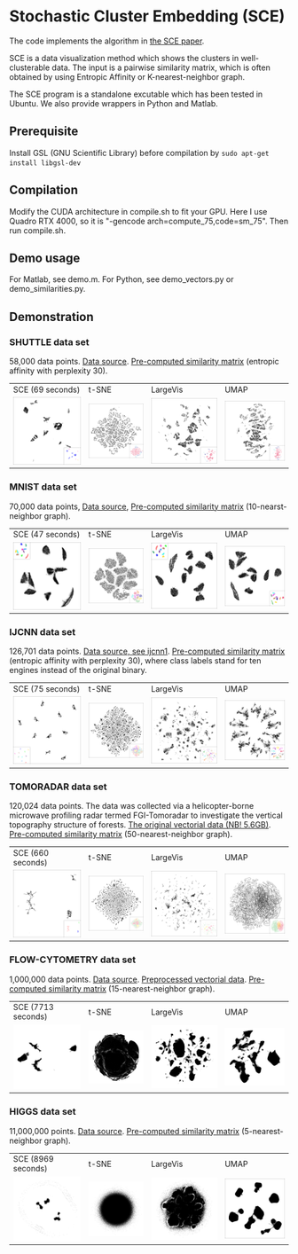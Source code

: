 # Stochastic Cluster Embedding (SCE)

The code implements the algorithm in [the SCE paper](https://arxiv.org/abs/2108.08003).

SCE is a data visualization method which shows the clusters in well-clusterable data. The input is a pairwise similarity matrix, which is often obtained by using Entropic Affinity or K-nearest-neighbor graph.

The SCE program is a standalone excutable which has been tested in Ubuntu. We also provide wrappers in Python and Matlab.

## Prerequisite
Install GSL (GNU Scientific Library) before compilation by
`sudo apt-get install libgsl-dev`

## Compilation
Modify the CUDA architecture in compile.sh to fit your GPU. Here I use Quadro RTX 4000, so it is "-gencode arch=compute_75,code=sm_75". Then run compile.sh.

## Demo usage
For Matlab, see demo.m.
For Python, see demo_vectors.py or demo_similarities.py.

## Demonstration
### SHUTTLE data set
58,000 data points. [Data source](https://archive.ics.uci.edu/ml/datasets/Statlog+(Shuttle)). [Pre-computed similarity matrix](https://ntnu.box.com/s/8vkjttpvk9ntyjuya031aaje7fjjejwu) (entropic affinity with perplexity 30).
<table cellspacing="0">
  <tr>
    <td> SCE (69 seconds)</td>
    <td> t-SNE </td>
    <td> LargeVis </td>
    <td> UMAP </td>
  </tr>
  <tr>
    <td> <img src="figures/shuttle_sce.png" alt="shuttle sce" width=250/> </td>
    <td> <img src="figures/shuttle_tsne.png" alt="shuttle tsne" width=250/> </td>
    <td> <img src="figures/shuttle_largevis.png" alt="shuttle largevis" width=250/> </td>
    <td> <img src="figures/shuttle_umap.png" alt="shuttle umap" width=250/> </td>
  </tr>
</table>

### MNIST data set
70,000 data points, [Data source](http://yann.lecun.com/exdb/mnist/), [Pre-computed similarity matrix](https://ntnu.box.com/s/lyl2p0h4ef8o5d9l5ogdryljf9cfaeyc) (10-nearst-neighbor graph).
<table cellspacing="0">
  <tr>
    <td> SCE (47 seconds)</td>
    <td> t-SNE </td>
    <td> LargeVis </td>
    <td> UMAP </td>
  </tr>
  <tr>
    <td> <img src="figures/mnist_sce.png" alt="mnist sce" width=250/> </td>
    <td> <img src="figures/mnist_tsne.png" alt="mnist tsne" width=250/> </td>
    <td> <img src="figures/mnist_largevis.png" alt="mnist largevis" width=250/> </td>
    <td> <img src="figures/mnist_umap.png" alt="mnist umap" width=250/> </td>
  </tr>
</table>

### IJCNN data set
126,701 data points. [Data source, see ijcnn1](https://www.csie.ntu.edu.tw/~cjlin/libsvmtools/datasets/binary.html). [Pre-computed similarity matrix](https://ntnu.box.com/s/rn1cspbivtawwl29t1v4vqsipn1gekaz) (entropic affinity with perplexity 30), where class labels stand for ten engines instead of the original binary.
<table cellspacing="0">
  <tr>
    <td> SCE (75 seconds)</td>
    <td> t-SNE </td>
    <td> LargeVis </td>
    <td> UMAP </td>
  </tr>
  <tr>
    <td> <img src="figures/ijcnn_sce.png" alt="ijcnn sce" width=250/> </td>
    <td> <img src="figures/ijcnn_tsne.png" alt="ijcnn tsne" width=250/> </td>
    <td> <img src="figures/ijcnn_largevis.png" alt="ijcnn largevis" width=250/> </td>
    <td> <img src="figures/ijcnn_umap.png" alt="ijcnn umap" width=250/> </td>
  </tr>
</table>

### TOMORADAR data set
120,024 data points. The data was collected via a helicopter-borne microwave profiling radar termed FGI-Tomoradar to investigate the vertical topography
structure of forests. [The original vectorial data (NB! 5.6GB)](https://ntnu.box.com/s/0qnn35tsdiob7cwnicly1v2wwj9x9jbf). [Pre-computed similarity matrix](https://ntnu.box.com/s/ssvwky9brjn0zkbhc6a1zbfsjc85p83a) (50-nearest-neighbor graph).
<table cellspacing="0">
  <tr>
    <td> SCE (660 seconds)</td>
    <td> t-SNE </td>
    <td> LargeVis </td>
    <td> UMAP </td>
  </tr>
  <tr>
    <td> <img src="figures/tomoradar_sce.png" alt="tomoradar sce" width=250/> </td>
    <td> <img src="figures/tomoradar_tsne.png" alt="tomoradar tsne" width=250/> </td>
    <td> <img src="figures/tomoradar_largevis.png" alt="tomoradar largevis" width=250/> </td>
    <td> <img src="figures/tomoradar_umap.png" alt="tomoradar umap" width=250/> </td>
  </tr>
</table>

### FLOW-CYTOMETRY data set
1,000,000 data points. [Data source](https://flowrepository.org/id/FR-FCM-ZZ36). [Preprocessed vectorial data](https://ntnu.box.com/s/fgj5a5fnusfdi1wtcyx5cqwqk4llum0b). [Pre-computed similarity matrix](https://ntnu.box.com/s/vaqm0bjo82d7r02s3ej5ws9hp77t5s7w) (15-nearest-neighbor graph).
<table cellspacing="0">
  <tr>
    <td> SCE (7713 seconds)</td>
    <td> t-SNE </td>
    <td> LargeVis </td>
    <td> UMAP </td>
  </tr>
  <tr>
    <td> <img src="figures/flow_cytometry_sce.png" alt="flow-cytometry sce" width=250/> </td>
    <td> <img src="figures/flow_cytometry_tsne.png" alt="flow-cytometry tsne" width=250/> </td>
    <td> <img src="figures/flow_cytometry_largevis.png" alt="flow-cytometry largevis" width=250/> </td>
    <td> <img src="figures/flow_cytometry_umap.png" alt="flow-cytometry umap" width=250/> </td>
  </tr>
</table>

### HIGGS data set
11,000,000 points. [Data source](https://archive.ics.uci.edu/ml/datasets/HIGGS). [Pre-computed similarity matrix](https://ntnu.box.com/s/7c8cd76rs7jg1otfl0ipri4p97jgfnym) (5-nearest-neighbor graph).
<table cellspacing="0">
  <tr>
    <td> SCE (8969 seconds)</td>
    <td> t-SNE </td>
    <td> LargeVis </td>
    <td> UMAP </td>
  </tr>
  <tr>
    <td> <img src="figures/higgs_sce.png" alt="higgs sce" width=250/> </td>
    <td> <img src="figures/higgs_tsne.png" alt="higgs tsne" width=250/> </td>
    <td> <img src="figures/higgs_largevis.png" alt="higgs largevis" width=250/> </td>
    <td> <img src="figures/higgs_umap.png" alt="higgs umap" width=250/> </td>
  </tr>
</table>

